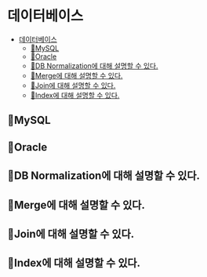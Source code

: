 # 데이터베이스

<!-- TOC -->

- [데이터베이스](#데이터베이스)
    - [:book:MySQL](#bookmysql)
    - [:book:Oracle](#bookoracle)
    - [:book:DB Normalization에 대해 설명할 수 있다.](#bookdb-normalization에-대해-설명할-수-있다)
    - [:book:Merge에 대해 설명할 수 있다.](#bookmerge에-대해-설명할-수-있다)
    - [:book:Join에 대해 설명할 수 있다.](#bookjoin에-대해-설명할-수-있다)
    - [:book:Index에 대해 설명할 수 있다.](#bookindex에-대해-설명할-수-있다)

<!-- /TOC -->

## :book:MySQL
## :book:Oracle
## :book:DB Normalization에 대해 설명할 수 있다.
## :book:Merge에 대해 설명할 수 있다.
## :book:Join에 대해 설명할 수 있다.
## :book:Index에 대해 설명할 수 있다.